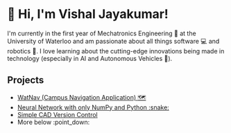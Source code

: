 # :wave: Hi, I'm Vishal Jayakumar!
I'm currently in the first year of Mechatronics Engineering :wrench: at the University of Waterloo and am passionate about all things software :computer: and robotics :robot:.
I love learning about the cutting-edge innovations being made in technology (especially in AI and Autonomous Vehicles :car:).
<br>
## **Projects**
<ul>
<li><a href="https://vishgit1234.github.io/#/" target="_blank">WatNav (Campus Navigation Application) 🗺️</a> </li>
<li><a href="https://github.com/VishGit1234/DeepNetworkFromScratch/blob/main/neural-network-scratch.ipynb" target="_blank">Neural Network with only NumPy and Python :snake:</a> </li>
<li><a href="https://github.com/VishGit1234/CADHub" target="_blank">Simple CAD Version Control</a> </li>
<li>More below :point_down:</li>
